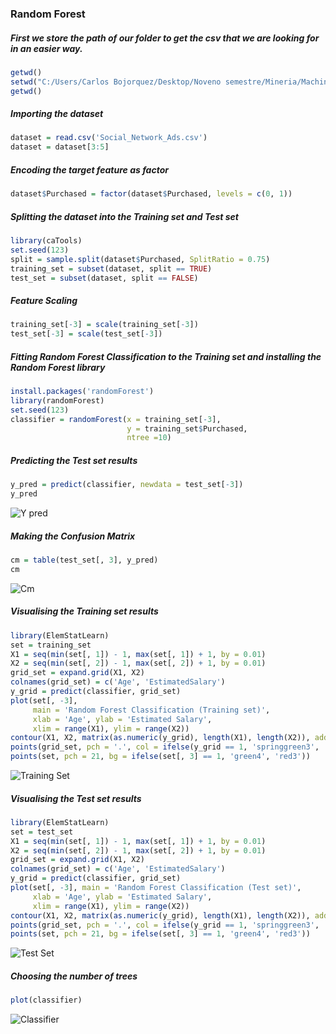 ### Random Forest

##### First we store the path of our folder to get the csv that we are looking for in an easier way.
```r
getwd()
setwd("C:/Users/Carlos Bojorquez/Desktop/Noveno semestre/Mineria/MachineLearning/RandomForest")
getwd()
```

##### Importing the dataset
```r
dataset = read.csv('Social_Network_Ads.csv')
dataset = dataset[3:5]
```

##### Encoding the target feature as factor
```r
dataset$Purchased = factor(dataset$Purchased, levels = c(0, 1))
```

##### Splitting the dataset into the Training set and Test set
```r
library(caTools)
set.seed(123)
split = sample.split(dataset$Purchased, SplitRatio = 0.75)
training_set = subset(dataset, split == TRUE)
test_set = subset(dataset, split == FALSE)
```

##### Feature Scaling
```r
training_set[-3] = scale(training_set[-3])
test_set[-3] = scale(test_set[-3])
```

##### Fitting Random Forest Classification to the Training set and installing the Random Forest library
```r
install.packages('randomForest')
library(randomForest)
set.seed(123)
classifier = randomForest(x = training_set[-3],
                          y = training_set$Purchased,
                          ntree =10)
```


##### Predicting the Test set results
```r
y_pred = predict(classifier, newdata = test_set[-3])
y_pred
```
![Y pred](https://lh3.googleusercontent.com/pw/ACtC-3coBTbgvNR74nBVaIxjKrSvsZtcTQ6a8DNhdLjzYhxDI-kE-4tr-4V1GY4I-fUW9VrQ5Vz6-wLAvlozvGl3BQxtTadhWIKIw2AIphiMCTH8rxNEkb2tFQT1Gt93VqUYCQXtDSwrdlp3TBH0EJKeTvyj=w1027-h228-no?authuser=1 "Y pred")

##### Making the Confusion Matrix
```r
cm = table(test_set[, 3], y_pred)
cm
```
![Cm](https://lh3.googleusercontent.com/pw/ACtC-3dLL2DBRPNaBjiZPyxX7-taI_xJB241MudE7Z2-LpTphC89LddIKmVSDcZEwwR7euGxrUbq_Ju-mxFv_W4-yhNcVwQtwsvuQ5ZHn92pr1U2RnwqrMBhP4u7LWT9pyqDLQx4VpxMdyZvU1Ib9orTZ9an=w364-h132-no?authuser=1 "Cm")

##### Visualising the Training set results
```r
library(ElemStatLearn)
set = training_set
X1 = seq(min(set[, 1]) - 1, max(set[, 1]) + 1, by = 0.01)
X2 = seq(min(set[, 2]) - 1, max(set[, 2]) + 1, by = 0.01)
grid_set = expand.grid(X1, X2)
colnames(grid_set) = c('Age', 'EstimatedSalary')
y_grid = predict(classifier, grid_set)
plot(set[, -3],
     main = 'Random Forest Classification (Training set)',
     xlab = 'Age', ylab = 'Estimated Salary',
     xlim = range(X1), ylim = range(X2))
contour(X1, X2, matrix(as.numeric(y_grid), length(X1), length(X2)), add = TRUE)
points(grid_set, pch = '.', col = ifelse(y_grid == 1, 'springgreen3', 'tomato'))
points(set, pch = 21, bg = ifelse(set[, 3] == 1, 'green4', 'red3'))
```
![Training Set](https://lh3.googleusercontent.com/pw/ACtC-3dPPXSLduWQA94yW0zoTok8zrKZFS8OHl_kTIqpypNGCJXA28MO-rSC53WzWpcoTMTCAUYYKEv-NkK067Xv_p1dMdwfy987BzDJ5UUqquXzzzfHa7X9x49pqg9tB3CGNY4Io2BD-KJFg6eL2dZx9qE0=w1200-h866-no?authuser=1 "Training Set")

##### Visualising the Test set results
```r
library(ElemStatLearn)
set = test_set
X1 = seq(min(set[, 1]) - 1, max(set[, 1]) + 1, by = 0.01)
X2 = seq(min(set[, 2]) - 1, max(set[, 2]) + 1, by = 0.01)
grid_set = expand.grid(X1, X2)
colnames(grid_set) = c('Age', 'EstimatedSalary')
y_grid = predict(classifier, grid_set)
plot(set[, -3], main = 'Random Forest Classification (Test set)',
     xlab = 'Age', ylab = 'Estimated Salary',
     xlim = range(X1), ylim = range(X2))
contour(X1, X2, matrix(as.numeric(y_grid), length(X1), length(X2)), add = TRUE)
points(grid_set, pch = '.', col = ifelse(y_grid == 1, 'springgreen3', 'tomato'))
points(set, pch = 21, bg = ifelse(set[, 3] == 1, 'green4', 'red3'))
```
![Test Set](https://lh3.googleusercontent.com/pw/ACtC-3fyVxLndl8hlcqbBiKZxPrFcvw0ccR1Bvn28IYOCvx-fNVQ6KRNavG-MNE4_5jdWTQWprAMMmmFSu32hcodm9E15v7Wm8X8z5gHuQPMJtbWzzWJmSX-8suYgZSA5iQT_xzht6uqyysS2dwjwFIFz_JM=w1200-h866-no?authuser=1 "Test Set")

##### Choosing the number of trees
```r
plot(classifier)
```
![Classifier](https://lh3.googleusercontent.com/pw/ACtC-3c9YlvKVZ6ClU4Cio_IfebFnuaYewd0mJv_JJmjvTB9E2vPt3gG24I_mK7SaHb2lo7CuuFLTbj6_lPFDqW7Tsak0zDLfCU7UFPBb6RVRj8UP6Ik3AvREMqGTkmJnG435XdWJg2LY6wwHCowXjoVg5Eu=w1200-h866-no?authuser=1 "Classifier")
